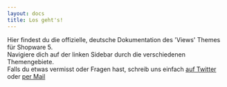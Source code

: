 ```yaml
---
layout: docs
title: Los geht's!
---
```


Hier findest du die offizielle, deutsche Dokumentation des 'Views' Themes für Shopware 5.  
Navigiere dich auf der linken Sidebar durch die verschiedenen Themengebiete.  
Falls du etwas vermisst oder Fragen hast, schreib uns einfach [auf Twitter](https://twitter.com/blurcreativede) oder [per Mail](mailto:hello@blurcreative.de)